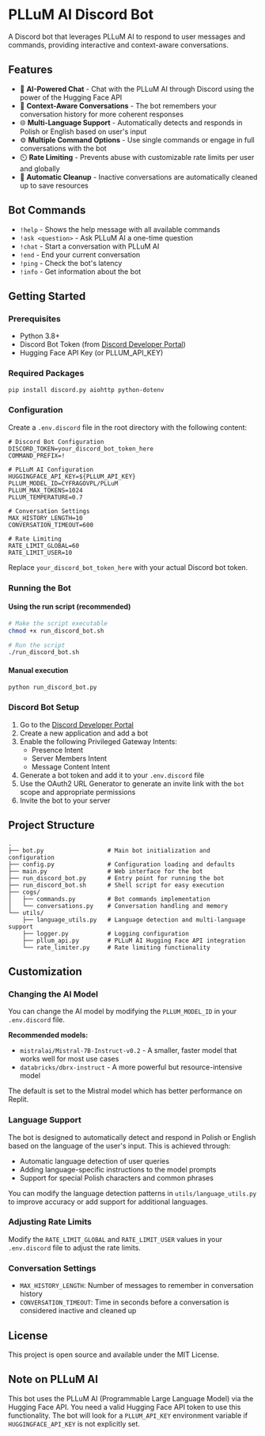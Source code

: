 # PLLuM AI Discord Bot

A Discord bot that leverages PLLuM AI to respond to user messages and commands, providing interactive and context-aware conversations.

## Features

- 🤖 **AI-Powered Chat** - Chat with the PLLuM AI through Discord using the power of the Hugging Face API
- 💬 **Context-Aware Conversations** - The bot remembers your conversation history for more coherent responses
- 🌐 **Multi-Language Support** - Automatically detects and responds in Polish or English based on user's input
- ⚙️ **Multiple Command Options** - Use single commands or engage in full conversations with the bot
- ⏲️ **Rate Limiting** - Prevents abuse with customizable rate limits per user and globally
- 🧹 **Automatic Cleanup** - Inactive conversations are automatically cleaned up to save resources

## Bot Commands

- `!help` - Shows the help message with all available commands
- `!ask <question>` - Ask PLLuM AI a one-time question
- `!chat` - Start a conversation with PLLuM AI
- `!end` - End your current conversation
- `!ping` - Check the bot's latency
- `!info` - Get information about the bot

## Getting Started

### Prerequisites

- Python 3.8+
- Discord Bot Token (from [Discord Developer Portal](https://discord.com/developers/applications))
- Hugging Face API Key (or PLLUM_API_KEY)

### Required Packages

```bash
pip install discord.py aiohttp python-dotenv
```

### Configuration

Create a `.env.discord` file in the root directory with the following content:

```
# Discord Bot Configuration
DISCORD_TOKEN=your_discord_bot_token_here
COMMAND_PREFIX=!

# PLLuM AI Configuration
HUGGINGFACE_API_KEY=${PLLUM_API_KEY}
PLLUM_MODEL_ID=CYFRAGOVPL/PLLuM
PLLUM_MAX_TOKENS=1024
PLLUM_TEMPERATURE=0.7

# Conversation Settings
MAX_HISTORY_LENGTH=10
CONVERSATION_TIMEOUT=600

# Rate Limiting
RATE_LIMIT_GLOBAL=60
RATE_LIMIT_USER=10
```

Replace `your_discord_bot_token_here` with your actual Discord bot token.

### Running the Bot

#### Using the run script (recommended)

```bash
# Make the script executable
chmod +x run_discord_bot.sh

# Run the script
./run_discord_bot.sh
```

#### Manual execution

```bash
python run_discord_bot.py
```

### Discord Bot Setup

1. Go to the [Discord Developer Portal](https://discord.com/developers/applications)
2. Create a new application and add a bot
3. Enable the following Privileged Gateway Intents:
   - Presence Intent
   - Server Members Intent
   - Message Content Intent
4. Generate a bot token and add it to your `.env.discord` file
5. Use the OAuth2 URL Generator to generate an invite link with the `bot` scope and appropriate permissions
6. Invite the bot to your server

## Project Structure

```
.
├── bot.py                  # Main bot initialization and configuration
├── config.py               # Configuration loading and defaults
├── main.py                 # Web interface for the bot
├── run_discord_bot.py      # Entry point for running the bot
├── run_discord_bot.sh      # Shell script for easy execution
├── cogs/
│   ├── commands.py         # Bot commands implementation
│   └── conversations.py    # Conversation handling and memory
└── utils/
    ├── language_utils.py   # Language detection and multi-language support
    ├── logger.py           # Logging configuration
    ├── pllum_api.py        # PLLuM AI Hugging Face API integration
    └── rate_limiter.py     # Rate limiting functionality
```

## Customization

### Changing the AI Model

You can change the AI model by modifying the `PLLUM_MODEL_ID` in your `.env.discord` file. 

**Recommended models:**
- `mistralai/Mistral-7B-Instruct-v0.2` - A smaller, faster model that works well for most use cases
- `databricks/dbrx-instruct` - A more powerful but resource-intensive model

The default is set to the Mistral model which has better performance on Replit.

### Language Support

The bot is designed to automatically detect and respond in Polish or English based on the language of the user's input. This is achieved through:

- Automatic language detection of user queries
- Adding language-specific instructions to the model prompts
- Support for special Polish characters and common phrases

You can modify the language detection patterns in `utils/language_utils.py` to improve accuracy or add support for additional languages.

### Adjusting Rate Limits

Modify the `RATE_LIMIT_GLOBAL` and `RATE_LIMIT_USER` values in your `.env.discord` file to adjust the rate limits.

### Conversation Settings

- `MAX_HISTORY_LENGTH`: Number of messages to remember in conversation history
- `CONVERSATION_TIMEOUT`: Time in seconds before a conversation is considered inactive and cleaned up

## License

This project is open source and available under the MIT License.

## Note on PLLuM AI

This bot uses the PLLuM AI (Programmable Large Language Model) via the Hugging Face API. You need a valid Hugging Face API token to use this functionality. The bot will look for a `PLLUM_API_KEY` environment variable if `HUGGINGFACE_API_KEY` is not explicitly set.
